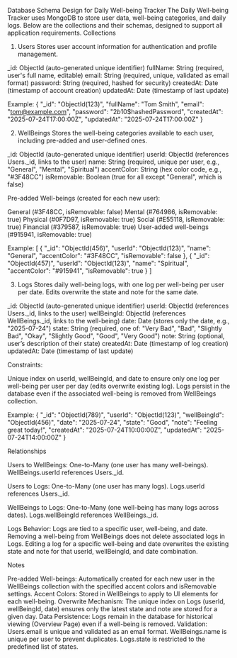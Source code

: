 Database Schema Design for Daily Well-being Tracker
The Daily Well-being Tracker uses MongoDB to store user data, well-being categories, and daily logs. Below are the collections and their schemas, designed to support all application requirements.
Collections
1. Users
Stores user account information for authentication and profile management.

_id: ObjectId (auto-generated unique identifier)
fullName: String (required, user's full name, editable)
email: String (required, unique, validated as email format)
password: String (required, hashed for security)
createdAt: Date (timestamp of account creation)
updatedAt: Date (timestamp of last update)

Example:
{
  "_id": "ObjectId(123)",
  "fullName": "Tom Smith",
  "email": "tom@example.com",
  "password": "$2b$10$hashedPassword",
  "createdAt": "2025-07-24T17:00:00Z",
  "updatedAt": "2025-07-24T17:00:00Z"
}

2. WellBeings
Stores the well-being categories available to each user, including pre-added and user-defined ones.

_id: ObjectId (auto-generated unique identifier)
userId: ObjectId (references Users._id, links to the user)
name: String (required, unique per user, e.g., "General", "Mental", "Spiritual")
accentColor: String (hex color code, e.g., "#3F48CC")
isRemovable: Boolean (true for all except "General", which is false)

Pre-added Well-beings (created for each new user):

General (#3F48CC, isRemovable: false)
Mental (#764986, isRemovable: true)
Physical (#0F7D97, isRemovable: true)
Social (#E55118, isRemovable: true)
Financial (#379587, isRemovable: true)
User-added well-beings (#915941, isRemovable: true)

Example:
[
  {
    "_id": "ObjectId(456)",
    "userId": "ObjectId(123)",
    "name": "General",
    "accentColor": "#3F48CC",
    "isRemovable": false
  },
  {
    "_id": "ObjectId(457)",
    "userId": "ObjectId(123)",
    "name": "Spiritual",
    "accentColor": "#915941",
    "isRemovable": true
  }
]

3. Logs
Stores daily well-being logs, with one log per well-being per user per date. Edits overwrite the state and note for the same date.

_id: ObjectId (auto-generated unique identifier)
userId: ObjectId (references Users._id, links to the user)
wellBeingId: ObjectId (references WellBeings._id, links to the well-being)
date: Date (stores only the date, e.g., "2025-07-24")
state: String (required, one of: "Very Bad", "Bad", "Slightly Bad", "Okay", "Slightly Good", "Good", "Very Good")
note: String (optional, user’s description of their state)
createdAt: Date (timestamp of log creation)
updatedAt: Date (timestamp of last update)

Constraints:

Unique index on userId, wellBeingId, and date to ensure only one log per well-being per user per day (edits overwrite existing log).
Logs persist in the database even if the associated well-being is removed from WellBeings collection.

Example:
{
  "_id": "ObjectId(789)",
  "userId": "ObjectId(123)",
  "wellBeingId": "ObjectId(456)",
  "date": "2025-07-24",
  "state": "Good",
  "note": "Feeling great today!",
  "createdAt": "2025-07-24T10:00:00Z",
  "updatedAt": "2025-07-24T14:00:00Z"
}

Relationships

Users to WellBeings: One-to-Many (one user has many well-beings).
WellBeings.userId references Users._id.


Users to Logs: One-to-Many (one user has many logs).
Logs.userId references Users._id.


WellBeings to Logs: One-to-Many (one well-being has many logs across dates).
Logs.wellBeingId references WellBeings._id.


Logs Behavior:
Logs are tied to a specific user, well-being, and date.
Removing a well-being from WellBeings does not delete associated logs in Logs.
Editing a log for a specific well-being and date overwrites the existing state and note for that userId, wellBeingId, and date combination.



Notes

Pre-added Well-beings: Automatically created for each new user in the WellBeings collection with the specified accent colors and isRemovable settings.
Accent Colors: Stored in WellBeings to apply to UI elements for each well-being.
Overwrite Mechanism: The unique index on Logs (userId, wellBeingId, date) ensures only the latest state and note are stored for a given day.
Data Persistence: Logs remain in the database for historical viewing (Overview Page) even if a well-being is removed.
Validation:
Users.email is unique and validated as an email format.
WellBeings.name is unique per user to prevent duplicates.
Logs.state is restricted to the predefined list of states.


